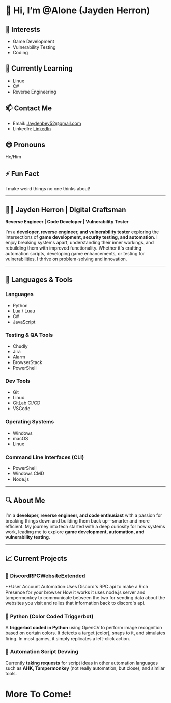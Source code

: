 # 👋 Hi, I’m @Alone (Jayden Herron)  

## 👀 Interests  
- Game Development  
- Vulnerability Testing  
- Coding  

## 🌱 Currently Learning  
- Linux  
- C#  
- Reverse Engineering  

## 📫 Contact Me  
- Email: [Jaydenbey52@gmail.com](mailto:Jaydenbey52@gmail.com)  
- LinkedIn: [LinkedIn](https://www.linkedin.com/in/jayden-bey-b5293b2b0/)  

## 😄 Pronouns
He/Him  

## ⚡ Fun Fact  
I make weird things no one thinks about!  

---

## 👨‍💻 Jayden Herron | Digital Craftsman  
**Reverse Engineer | Code Developer | Vulnerability Tester**  

I'm a **developer, reverse engineer, and vulnerability tester** exploring the intersections of **game development, security testing, and automation**. I enjoy breaking systems apart, understanding their inner workings, and rebuilding them with improved functionality. Whether it's crafting automation scripts, developing game enhancements, or testing for vulnerabilities, I thrive on problem-solving and innovation.  

---

## 🧰 Languages & Tools  

### Languages  
- Python  
- Lua / Luau  
- C#  
- JavaScript  

### Testing & QA Tools  
- Chudly  
- Jira  
- Alarm  
- BrowserStack  
- PowerShell  

### Dev Tools  
- Git  
- Linux  
- GitLab CI/CD  
- VSCode  

### Operating Systems  
- Windows  
- macOS  
- Linux  

### Command Line Interfaces (CLI)  
- PowerShell  
- Windows CMD  
- Node.js  

---

## 🔍 About Me  
I’m a **developer, reverse engineer, and code enthusiast** with a passion for breaking things down and building them back up—smarter and more efficient. My journey into tech started with a deep curiosity for how systems work, leading me to explore **game development, automation, and vulnerability testing**.  

---

## 📈 Current Projects  

### 🔹 **DiscordRPCWebsiteExtended**  
**User Account Automation:Uses Discord's RPC api to make a Rich Presence for your browser
How it works it uses node.js server and tampermonkey to communicate between the two for sending data about the websites you visit and relies that information back to discord's api.  

### 🔹 **Python (Color Coded Triggerbot)**  
A **triggerbot coded in Python** using OpenCV to perform image recognition based on certain colors. It detects a target (color), snaps to it, and simulates firing. In most games, it simply replicates a left-click action.  

### 🔹 **Automation Script Devving**  
Currently **taking requests** for script ideas in other automation languages such as **AHK, Tampermonkey** (not really automation, but close), and similar tools.

# More To Come!
